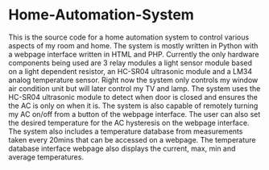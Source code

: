 # Home-Automation-System
This is the source code for a home automation system to control various aspects of my room and home. The system is mostly written in Python with a webpage interface written in HTML and PHP. Currently the only hardware components being used are 3 relay modules a light sensor module based on a light dependent resistor, an HC-SR04 ultrasonic module and a LM34 analog temperature sensor. Right now the system only controls my window air condition unit but will later control my TV and lamp. The system uses the HC-SR04 ultrasonic module to detect when door is closed and ensures the the AC is only on when it is. The system is also capable of remotely turning my AC on/off from a button of the webpage interface. The user can also set the desired temperature for the AC hysteresis on the webpage interface. The system also includes a temperature database from measurements taken every 20mins that can be accessed on a webpage. The temperature database interface webpage also displays the current, max, min and average temperatures. 



